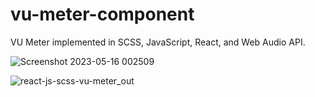 # vu-meter-component
VU Meter implemented in SCSS, JavaScript, React, and Web Audio API.

![Screenshot 2023-05-16 002509](https://github.com/DivideByZeno/vu-meter-component/assets/112029487/9a3e6221-cb79-402d-a7a3-55aadf56dc1a)

![react-js-scss-vu-meter_out](https://github.com/DivideByZeno/vu-meter-component/assets/112029487/222f46a1-dfd7-40f3-ae18-71ffd2935981)
